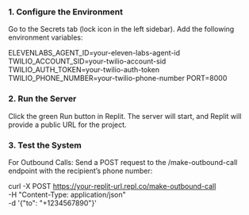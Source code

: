 ### 1. Configure the Environment
Go to the Secrets tab (lock icon in the left sidebar).
Add the following environment variables:

ELEVENLABS_AGENT_ID=your-eleven-labs-agent-id
TWILIO_ACCOUNT_SID=your-twilio-account-sid
TWILIO_AUTH_TOKEN=your-twilio-auth-token
TWILIO_PHONE_NUMBER=your-twilio-phone-number
PORT=8000

### 2. Run the Server

Click the green Run button in Replit. The server will start, and Replit will provide a public URL for the project.

### 3. Test the System
For Outbound Calls:
Send a POST request to the /make-outbound-call endpoint with the recipient’s phone number:

curl -X POST https://your-replit-url.repl.co/make-outbound-call \
-H "Content-Type: application/json" \
-d '{"to": "+1234567890"}'






